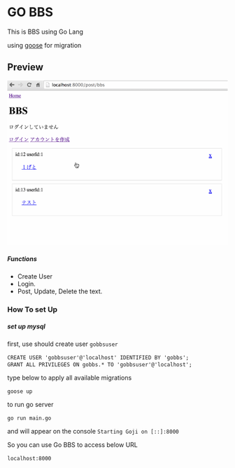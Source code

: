 # GO BBS

This is BBS using Go Lang

using [goose](https://bitbucket.org/liamstask/goose) for migration


## Preview

![Preview](images/gobbs.gif "Preview")

##### Functions
- Create User
- Login.
- Post, Update, Delete the text.



### How To set Up 

##### set up mysql
first, use should create user `gobbsuser`

```
CREATE USER 'gobbsuser'@'localhost' IDENTIFIED BY 'gobbs';
GRANT ALL PRIVILEGES ON gobbs.* TO 'gobbsuser'@'localhost';
```

type below to apply all available migrations

```
goose up
```

to run go server

```
go run main.go
```

and will appear on the console `Starting Goji on [::]:8000`

So you can use Go BBS to access below URL

```
localhost:8000
```





